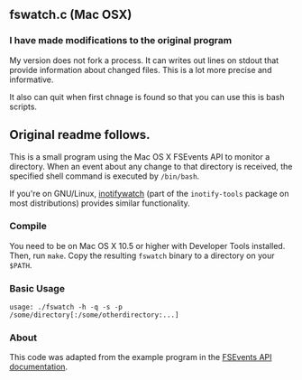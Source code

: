 ## fswatch.c (Mac OSX)

### I have made modifications to the original program

My version does not fork a process. It can writes out lines on stdout that provide
information about changed files. This is a lot more precise and informative. 

It also can quit when first chnage is found so that you can use this is bash scripts.

## Original readme follows. 

This is a small program using the Mac OS X FSEvents API to monitor a directory.
When an event about any change to that directory is received, the specified
shell command is executed by `/bin/bash`.

If you're on GNU/Linux,
[inotifywatch](http://linux.die.net/man/1/inotifywatch) (part of the
`inotify-tools` package on most distributions) provides similar
functionality.

### Compile

You need to be on Mac OS X 10.5 or higher with Developer Tools
installed.  Then, run `make`.  Copy the resulting `fswatch` binary to
a directory on your `$PATH`.

### Basic Usage

    usage: ./fswatch -h -q -s -p /some/directory[:/some/otherdirectory:...]

### About

This code was adapted from the example program in the
[FSEvents API documentation](https://developer.apple.com/library/mac/documentation/Darwin/Conceptual/FSEvents_ProgGuide/FSEvents_ProgGuide.pdf).
